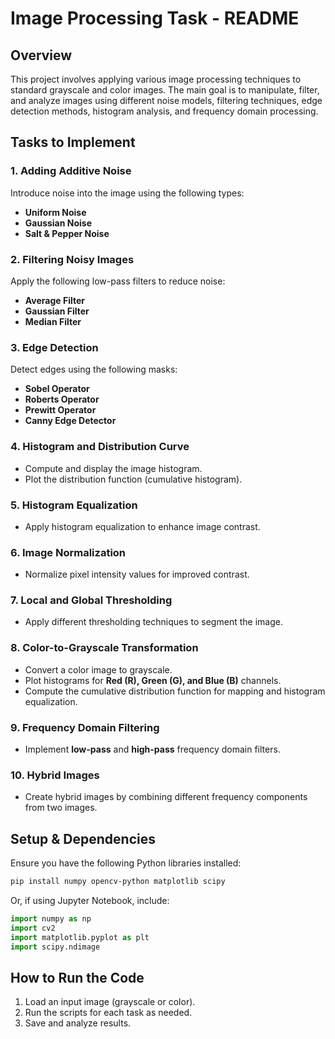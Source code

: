 # Image Processing Task - README  

## Overview  
This project involves applying various image processing techniques to standard grayscale and color images. The main goal is to manipulate, filter, and analyze images using different noise models, filtering techniques, edge detection methods, histogram analysis, and frequency domain processing.  

## Tasks to Implement  

### **1. Adding Additive Noise**  
Introduce noise into the image using the following types:  
- **Uniform Noise**  
- **Gaussian Noise**  
- **Salt & Pepper Noise**  

### **2. Filtering Noisy Images**  
Apply the following low-pass filters to reduce noise:  
- **Average Filter**  
- **Gaussian Filter**  
- **Median Filter**  

### **3. Edge Detection**  
Detect edges using the following masks:  
- **Sobel Operator**  
- **Roberts Operator**  
- **Prewitt Operator**  
- **Canny Edge Detector**  

### **4. Histogram and Distribution Curve**  
- Compute and display the image histogram.  
- Plot the distribution function (cumulative histogram).  

### **5. Histogram Equalization**  
- Apply histogram equalization to enhance image contrast.  

### **6. Image Normalization**  
- Normalize pixel intensity values for improved contrast.  

### **7. Local and Global Thresholding**  
- Apply different thresholding techniques to segment the image.  

### **8. Color-to-Grayscale Transformation**  
- Convert a color image to grayscale.  
- Plot histograms for **Red (R), Green (G), and Blue (B)** channels.  
- Compute the cumulative distribution function for mapping and histogram equalization.  

### **9. Frequency Domain Filtering**  
- Implement **low-pass** and **high-pass** frequency domain filters.  

### **10. Hybrid Images**  
- Create hybrid images by combining different frequency components from two images.    

## **Setup & Dependencies**  
Ensure you have the following Python libraries installed:  
```bash
pip install numpy opencv-python matplotlib scipy
```
Or, if using Jupyter Notebook, include:  
```python
import numpy as np
import cv2
import matplotlib.pyplot as plt
import scipy.ndimage
```

## **How to Run the Code**  
1. Load an input image (grayscale or color).  
2. Run the scripts for each task as needed.  
3. Save and analyze results.  
